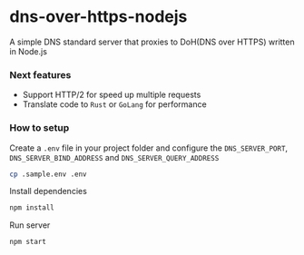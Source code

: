 # dns-over-https-nodejs

A simple DNS standard server that proxies to DoH(DNS over HTTPS) written in Node.js

### Next features

- Support HTTP/2 for speed up multiple requests
- Translate code to `Rust` or `GoLang` for performance

### How to setup

Create a `.env` file in your project folder and configure the `DNS_SERVER_PORT`, `DNS_SERVER_BIND_ADDRESS` and `DNS_SERVER_QUERY_ADDRESS`

```sh
cp .sample.env .env
```

Install dependencies

```sh
npm install
```

Run server

```sh
npm start
```
